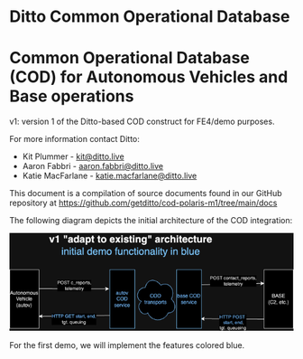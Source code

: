 Ditto Common Operational Database
=================================

# Common Operational Database (COD) for Autonomous Vehicles and Base operations

v1: version 1 of the Ditto-based COD construct for FE4/demo purposes.

For more information contact Ditto:

* Kit Plummer - kit@ditto.live
* Aaron Fabbri - aaron.fabbri@ditto.live
* Katie MacFarlane - katie.macfarlane@ditto.live

This document is a compilation of source documents found in our GitHub repository at
https://github.com/getditto/cod-polaris-m1/tree/main/docs

The following diagram depicts the initial architecture of the COD integration:

![UxV COD Overview](img/uxv-base-cod-v1-demo.png)

For the first demo, we will implement the features colored blue.

